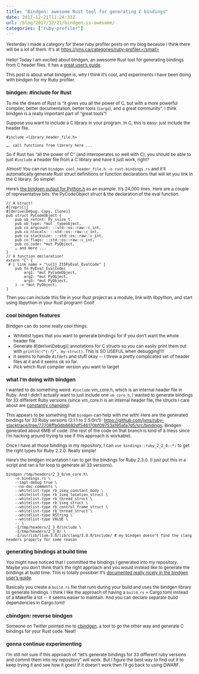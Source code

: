 ```yaml
---
title: "Bindgen: awesome Rust tool for generating C bindings"
date: 2017-12-21T11:24:33Z
url: /blog/2017/12/21/bindgen-is-awesome/
categories: ["ruby-profiler"]
---
```


<small>Yesterday I made a category for these ruby profiler posts on my blog because I think there
will be a lot of them. It's at https://jvns.ca/categories/ruby-profiler.</small>

Hello! Today I am excited about bindgen, an awesome Rust tool for generating bindings from C header files. It has a
[great user’s guide](https://rust-lang-nursery.github.io/rust-bindgen/). 

This post is about what bindgen is, why I think it’s cool, and experiments I have been doing with bindgen for my Ruby profiler.

### bindgen: #include for Rust

To me the dream of Rust is “it gives you all the power of C, but with a more powerful compiler, better documentation, better tools (`cargo`), and a great community”. I think bindgen is a really important part of “great tools”!

Suppose you want to include a C library in your program. In C, this is easy: just include the header file.

```
#include <library_header_file.h>

…. call functions from library here ...
```

So if Rust has “all the power of C” (and interoperates so well with C), you should be able to just `#include` a header file from a C library and have it just work, right?

Almost! You can run `bindgen cool_header_file.h -o rust-bindings.rs` and it’ll automatically generate Rust struct definitions or function declarations that will let you link in the C library. So simple! 

Here’s [the bindgen output for Python.h](https://gist.githubusercontent.com/jvns/38c9f29ba4a6f08e05004aac4e8c5c10/raw/4371d7d081b163c5f8930c334ec348eac1642e2e/python-bindings.rs) as an example. It’s 24,000 lines. Here are a couple of representative bits: the PyCodeObject struct & the declaration of the eval function.

```
// A struct!
#[repr(C)]
#[derive(Debug, Copy, Clone)]
pub struct PyCodeObject {
    pub ob_refcnt: Py_ssize_t,
    pub ob_type: *mut _typeobject,
    pub co_argcount: ::std::os::raw::c_int,
    pub co_nlocals: ::std::os::raw::c_int,
    pub co_stacksize: ::std::os::raw::c_int,
    pub co_flags: ::std::os::raw::c_int,
    pub co_code: *mut PyObject,
    … and more ...
}
// A function declaration!
extern "C" {
 # [ link_name = "\u{1}_Z15PyEval_EvalCode" ]
    pub fn PyEval_EvalCode(
        arg1: *mut PyCodeObject,
        arg2: *mut PyObject,
        arg3: *mut PyObject,
    ) -> *mut PyObject;
}
```

Then you can include this file in your Rust project as a module, link with libpython, and start
using libpython in your Rust program! Cool!

### cool bindgen features

Bindgen can do some really cool things:

* Whitelist types that you want to generate bindings for if you don’t want the whole header file
* Generate #[derive(Debug)] annotations for C structs so you can easily print them out with `println!(“{:?}”, my-struct)`. This is SO USEFUL when debugging!!!!
* It seems to handle `#ifdefs` and stuff okay -- I threw a pretty complicated set of header files at it and it seems ok so far.
* Pick which Rust compiler version you want to target

### what I’m doing with bindgen

I wanted to do something weird: `#include` vm_core.h, which is an internal header file in Ruby. And I didn’t actually want to just include one `vm_core_h`, I wanted to generate bindings for 33 different Ruby versions (since vm_core.h is an internal header file, the structs I care about are [constantly changing](https://jvns.ca/blog/2017/12/19/how-much-does-the-ruby-abi-change-/)). 

This appears to be something that `bindgen` can help with me with! Here are the generated bindings for 33 Ruby versions (2.1.1 to 2.5.0rc1): https://github.com/jvns/ruby-stacktrace/tree/77708ffb0db6682df546170bf09753a195afa7d5/src/bindings. Bindgen generated about 6MB of code. (the rest of the code on that branch is kind of a mess since I’m hacking around trying to see if this approach is workable).

Once I have all those bindings in my repository, I can `use bindings::ruby_2_2_0::*;` to get the right types for Ruby 2.2.0. Really simple!

Here’s the bindgen incantation I ran to get the bindings for Ruby 2.3.0. (I just put this in a script and ran a for loop to generate all 33 versions).

```
bindgen /tmp/headers/2_3_0/vm_core.h\
    -o bindings.rs \
    --impl-debug true \
    --no-doc-comments \
    --whitelist-type rb_iseq_constant_body \
    --whitelist-type rb_iseq_location_struct \
    --whitelist-type rb_thread_struct \
    --whitelist-type rb_iseq_struct \
    --whitelist-type rb_control_frame_struct \
    --whitelist-type rb_thread_struct \
    --whitelist-type RString \
    --whitelist-type VALUE \
    -- \
    -I/tmp/headers/2_3_0/include \
    -I/tmp/headers/2_3_0/ \
    -I/usr/lib/llvm-3.8/lib/clang/3.8.0/include/ # my bindgen doesn’t find the clang headers properly for some reason
```

### generating bindings at build time

You might have noticed that I committed the bindings I generated into my repository. Maybe you don’t think that’s the right approach and you would instead like to generate the bindings at build time. This is totally possible! It’s [documented really nicely in the bindgen user’s guide](https://rust-lang-nursery.github.io/rust-bindgen/library-usage.html). 

Basically you create a `build.rs` file that runs during your build and uses the bindgen library to generate bindings. I think I like the approach of having a `build.rs` + Cargo.toml instead of a Makefile a lot -- it seems easier to maintain. And you can declare separate build dependencies in Cargo.toml!

### cbindgen: reverse bindgen

Someone on Twitter pointed me to [cbindgen](https://github.com/eqrion/cbindgen), a tool to go the
other way and generate C bindings for your Rust code. Neat!

### gonna continue experimenting

I’m still not sure if this approach of “let’s generate bindings for 33 different ruby versions and commit them into my repository” will work. But I figure the best way to find out it to keep trying it and see how it goes! If it doesn’t work then I’ll go back to using DWARF.
